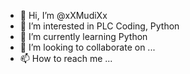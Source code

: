 - 👋 Hi, I’m @xXMudiXx
- 👀 I’m interested in PLC Coding, Python
- 🌱 I’m currently learning Python
- 💞️ I’m looking to collaborate on ...
- 📫 How to reach me ...

<!---
xXMudiXx/xXMudiXx is a ✨ special ✨ repository because its `README.md` (this file) appears on your GitHub profile.
You can click the Preview link to take a look at your changes.
--->
